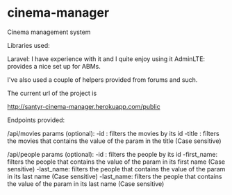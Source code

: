# cinema-manager
Cinema management system

Libraries used:

Laravel: I have experience with it and I quite enjoy using it
AdminLTE: provides a nice set up for ABMs.

I've also used a couple of helpers provided from forums and such.


The current url of the project is

http://santyr-cinema-manager.herokuapp.com/public

Endpoints provided:

/api/movies
params (optional):
	-id : filters the movies by its id
	-title : filters the movies that contains the value of the param in the title (Case sensitive)

/api/people
params (optional):
	-id : filters the people by its id
	-first_name: filters the people that contains the value of the param in its first name (Case sensitive)
	-last_name: filters the people that contains the value of the param in its last name (Case sensitive)
	-last_name: filters the people that contains the value of the param in its last name (Case sensitive)

